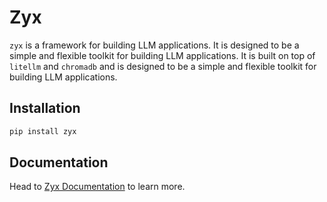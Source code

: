 # Zyx

`zyx` is a framework for building LLM applications. It is designed to be a simple and flexible toolkit for building LLM applications. It is built on top of `litellm` and `chromadb` and is designed to be a simple and flexible toolkit for building LLM applications.

## Installation

```bash
pip install zyx
```

## Documentation

Head to [Zyx Documentation](https://zyx.hammad.fun) to learn more.